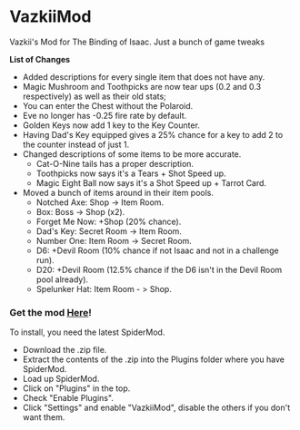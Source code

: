 VazkiiMod
=========

Vazkii's Mod for The Binding of Isaac. Just a bunch of game tweaks

**List of Changes**
- Added descriptions for every single item that does not have any.
- Magic Mushroom and Toothpicks are now tear ups (0.2 and 0.3 respectively) as well as their old stats;
- You can enter the Chest without the Polaroid.
- Eve no longer has -0.25 fire rate by default.
- Golden Keys now add 1 key to the Key Counter.
- Having Dad's Key equipped gives a 25% chance for a key to add 2 to the counter instead of just 1.
- Changed descriptions of some items to be more accurate.
  - Cat-O-Nine tails has a proper description.
  - Toothpicks now says it's a Tears + Shot Speed up.  
  - Magic Eight Ball now says it's a Shot Speed up + Tarrot Card.
- Moved a bunch of items around in their item pools.
  - Notched Axe: Shop -> Item Room.
  - Box: Boss -> Shop (x2).
  - Forget Me Now: +Shop (20% chance).
  - Dad's Key: Secret Room -> Item Room.
  - Number One: Item Room -> Secret Room.
  - D6: +Devil Room (10% chance if not Isaac and not in a challenge run).
  - D20: +Devil Room (12.5% chance if the D6 isn't in the Devil Room pool already).
  - Spelunker Hat: Item Room - > Shop.
  
### Get the mod [Here](http://vazkii.us/mod/isaac/VazkiiMod.zip)!
To install, you need the latest SpiderMod.
 - Download the .zip file.
 - Extract the contents of the .zip into the Plugins folder where you have SpiderMod.
 - Load up SpiderMod.
 - Click on "Plugins" in the top.
 - Check "Enable Plugins".
 - Click "Settings" and enable "VazkiiMod", disable the others if you don't want them.
